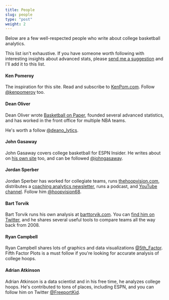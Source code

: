 ```yaml
---
title: People
slug: people
type: "post"
weight: 2
---
```


Below are a few well-respected people who write about college basketball analytics.

This list isn't exhaustive. If you have someone worth following with interesting insights about advanced stats, please [send me a suggestion](../about/contact.md) and I'll add it to this list.

#### Ken Pomeroy

The inspiration for this site. Read and subscribe to [KenPom.com](http://kenpom.com/). Follow [@kenpomeroy](https://twitter.com/kenpomeroy) too.

#### Dean Oliver

Dean Oliver wrote [Basketball on Paper](https://www.amazon.com/Basketball-Paper-Rules-Performance-Analysis/dp/1574886886), founded several advanced statistics, and has worked in the front office for multiple NBA teams.

He's worth a follow [@deano\_lytics](https://twitter.com/DeanO_Lytics).

#### John Gasaway

John Gasaway covers college basketball for ESPN Insider. He writes about on [his own site](https://johngasaway.com/) too, and can be followed [@johngasaway](https://twitter.com/JohnGasaway).

#### Jordan Sperber

Jordan Sperber has worked for collegiate teams, runs [thehoopvision.com](http://thehoopvision.com/), distributes a [coaching analytics newsletter](http://eepurl.com/ccoZC9), runs a podcast, and [YouTube channel](https://www.youtube.com/channel/UCWjDw4A6654SyA3ryTy00Uw). Follow him [@hoopvision68](https://twitter.com/hoopvision68).

#### Bart Torvik

Bart Torvik runs his own analysis at [barttorvik.com](http://www.barttorvik.com/). You can [find him on Twitter](https://twitter.com/totally_t_bomb), and he shares several useful tools to compare teams all the way back from 2008.

#### Ryan Campbell

Ryan Campbell shares lots of graphics and data visualizations [@5th_Factor](https://twitter.com/5th_Factor). Fifth Factor Plots is a must follow if you're looking for accurate analysis of college hoops. 


#### Adrian Atkinson

Adrian Atkinson is a data scientist and in his free time, he analyzes college hoops. He's contributed to tons of places, including ESPN, and you can follow him on Twitter [@FreeportKid](https://twitter.com/FreeportKid).


